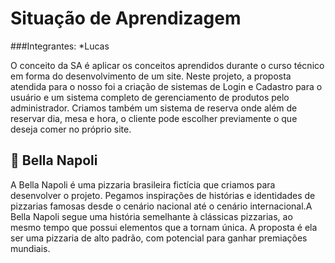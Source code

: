 # Situação de Aprendizagem

###Integrantes:
*Lucas

O conceito da SA é aplicar os conceitos aprendidos durante o curso técnico em forma do desenvolvimento de um site. Neste projeto, a proposta atendida para o nosso foi a criação de sistemas de Login e Cadastro para o usuário e um sistema completo de gerenciamento de produtos pelo administrador. Criamos também um sistema de reserva onde além de reservar dia, mesa e hora, o cliente pode escolher previamente o que deseja comer no próprio site.

## 🍕 Bella Napoli

A Bella Napoli é uma pizzaria brasileira fictícia que criamos para desenvolver o projeto. Pegamos inspirações de histórias e identidades de pizzarias famosas desde o cenário nacional até o cenário internacional.A Bella Napoli segue uma história semelhante à clássicas pizzarias, ao mesmo tempo que possui elementos que a tornam única. A proposta é ela ser uma pizzaria de alto padrão, com potencial para ganhar premiações mundiais.




